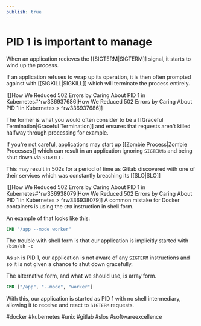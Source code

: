 ```yaml
---
publish: true
---
```

# PID 1 is important to manage

When an application recieves the [[SIGTERM|SIGTERM]] signal, it starts to wind up the process.

If an application refuses to wrap up its operation, it is then often prompted against with [[SIGKILL|SIGKILL]] which will terminate the process entirely.

![[How We Reduced 502 Errors by Caring About PID 1 in Kubernetes#^rw336937686|How We Reduced 502 Errors by Caring About PID 1 in Kubernetes > ^rw336937686]]

The former is what you would often consider to be a [[Graceful Termination|Graceful Termination]] and ensures that requests aren't killed halfway through processing for example.

If you're not careful, applications may start up [[Zombie Process|Zombie Processes]] which can result in an application ignoring `SIGTERM`s and being shut down via `SIGKILL`.

This may result in 502s for a period of time as Gitlab discovered with one of their services which was constantly breaching its [[SLO|SLO]]

![[How We Reduced 502 Errors by Caring About PID 1 in Kubernetes#^rw336938079|How We Reduced 502 Errors by Caring About PID 1 in Kubernetes > ^rw336938079]]
A common mistake for Docker containers is using the `CMD` instruction in shell form.

An example of that looks like this:

```dockerfile
CMD "/app --mode worker"
```

The trouble with shell form is that our application is implicitly started with `/bin/sh -c`

As `sh` is PID 1, our application is not aware of any `SIGTERM` instructions and so it is not given a chance to shut down gracefully.

The alternative form, and what we should use, is array form.

```dockerfile
CMD ["/app", "--mode", "worker"]
```

With this, our application is started as PID 1 with no shell intermediary, allowing it to receive and react to `SIGTERM` requests.

#docker #kubernetes #unix #gitlab #slos #softwareexcellence 